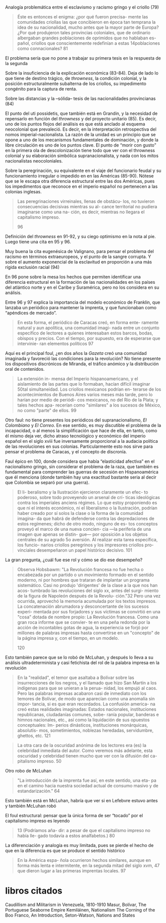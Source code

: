 Analogía problemática entre el esclavismo y racismo gringo y el criollo (79)


> Éste es entonces el enigma: ¿por qué fueron precisa-
> mente las comunidades criollas las que concibieron en
> época tan temprana la idea de su nacionalidad, mucho
> antes que la mayor parte de Europa? ¿Por qué produjeron
> tales provincias coloniales, que de ordinario albergaban
> grandes poblaciones de oprimidos que no hablaban es-
> pañol, criollos que conscientemente redefinían a estas
> 14poblaciones como connacionales? 
> 81

El problema sería que no pone a trabajar su primera tesis en la respuesta de la segunda

Sobre la insuficiencia de la explicación económica (83-84). Deja de lado lo que tiene de destino trágico, de _throwness_, la condición colonial, y la posición estructuralmente subalterna de los criollos, su impedimento congénito para la captura de renta.

Sobre las distancias y la –sólida– tesis de las nacionalidades provincianas (84)

El punto del uti possidetis, que también está en Grandin, y la necesidad de repensarlo en función del _throwness_ y del proyecto unitario (85). Es decir, uno de los puntos flojos del análisis es que está anclado al esquema neocolonial que prevaleció. Es decir, en la interpretación retrospectiva del nomos imperial-nacionalista. La razón de la unidad es un principio que se opone a uno de los mecanismos fundamentales de dominación, y donde la libre circulación es uno de los puntos clave. El punto de “morir con gusto” en la primera ola de descolonización tiene todo que ver con el throwness colonial y su elaboración simbólica supranacionalista, y nada con los mitos nacionalistas neocoloniales.

Sobre la peregrinación, su equivalente en el viaje del funcionario feudal y su funcionamiento irregular o impedido en en las Américas (85-90). Nótese que se le escapa otra diferencia estructural entre las dos Américas, pues los impedimentos que reconoce en el imperio español no pertenecen a las colonias inglesas.

>  Las peregrinaciones virreinales, llenas de obstácu-
> los, no tuvieron consecuencias decisivas mientras su al-
> cance territorial no pudiera imaginarse como una na-
> ción, es decir, mientras no llegara el capitalismo impreso.
> 
> 96


Definición del _throwness_ en 91-92, y su ciego optimismo en la nota al pie. Luego tiene una cita en 95 y 96. 

Muy buena la cita eugenésica de Valignano, para pensar el problema del racismo en términos extraeuropeos, y el punto de la sangre corrupta. Y sobre el aumento exponencial de la esclavitud en proporción a una más rígida exclusión racial (94)

En 96 pone sobre la mesa los hechos que permiten identificar una diferencia estructural en la formación de las nacionalidades en los países del atlántico norte y en el Caribe y Suramérica, pero no los considera en su análisis. 

Entre 96 y 97 explica la importancia del modelo económico de Franklin, que lanzaba un periódico para mantener la imprenta, y que funcionaban como “apéndices de mercado”.

>  En
> esta forma, el periódico de Caracas creó, en forma ente-
> ramente natural y aun apolítica, una comunidad imagi-
> nada entre un conjunto específico de lectores a quienes
> interesaban estos barcos, bodas, obispos y precios. Con
> el tiempo, por supuesto, era de esperarse que intervinie-
> ran elementos políticos
> 97

Aquí es el principal foul, ¿en dos años la _Gazeta_ creó una comunidad imaginada y favoreció las condiciones para la revolución? No tiene presente los dispositivos discrónicos de Miranda, el tráfico anómico y la distribución oral de contenidos.

> La extensión in-
> mensa del Imperio hispanoamericano, y el aislamiento
> de las partes que lo formaban, hacían difícil imaginar
> 50tal simultaneidad. Los criollos mexicanos podrían en-
> terarse de los acontecimientos de Buenos Aires varios
> meses más tarde, pero lo harían por medio de periódi-
> cos mexicanos, no del Río de la Plata; y tales hechos apa-
> recerían como "similares" a los sucesos de México, no
> como "parte" de ellos.
> 99

Otro faul: no tiene presentes los periódicos del supranacionalismo, _El Colombiano_ y _El Correo_. En ese sentido, es muy discutible el problema de la incapacidad, o al menos la simplificación que hace de ella, en tanto, como él mismo deja ver, dicho atraso tecnológico y económico del imperio español en el siglo xviii fue inversamente proporcional a la audacia política de las revoluciones en sus colonias. Particularmente esto nos sirve para pensar el problema de Caracas, y el concepto de discronía. 

Faul épico en 100, donde considera que había “elasticidad afectiva” en el nacionalismo gringo, sin considerar el problema de la raza, que también es fundamental para comprender las guerras de secesión en Hispanoamérica que él menciona (donde también hay una exactitud bastante seria al decir que Colombia se separó por una guerra).

> El li-
> beralismo y la Ilustración ejercieron claramente un efec-
> to poderoso, sobre todo proveyendo un arsenal de crí-
> ticas ideológicas contra los imperiales anciens régimes. Lo
> que estoy proponiendo es que ni el interés económico,
> ni el liberalismo o la Ilustración, podrían haber creado
> por sí solos la clase o la forma de la comunidad imagina-
> da que habrá de defenderse contra las depredaciones
> de estos regímenes; dicho de otro modo, ninguno de es-
> tos conceptos proveyó el marco de una nueva concien-
> cia —la periferia de una imagen que apenas se distin-
> gue— por oposición a los objetos centrales de su agrado
> 5o aversión. Al realizar esta tarea específica, los funcio-
> narios criollos peregrinos y los impresores criollos pro-
> vinciales desempeñaron un papel histórico decisivo.
> 101

La gran pregunta, ¿cuál fue ese rol y cómo se dio ese desempeño?

> Observa Hobsbawm: "La Revolución francesa no fue
> hecha o encabezada por un partido o un movimiento
> formado en el sentido moderno, ni por hombres que
> trataran de implantar un programa sistemático. Casi no
> produjo 'dirigentes' de la clase a la que nos han acos-
> tumbrado las revoluciones del siglo xx, antes del surgi-
> miento de la figura de Napoleón después de la Revolu-
> ción."32 Pero una vez ocurrida, aprovechó la memoria
> acumulada por los textos impresos. La concatenación
> abrumadora y desconcertante de los sucesos experi-
> mentada por sus forjadores y sus víctimas se convirtió
> en una "cosa" dotada de nombre propio: La Revolución
> francesa. Como una gran roca informe que se convier-
> te en una peña redonda por la acción de incontables
> gotas de agua, la experiencia se forjó por millones de
> palabras impresas hasta convertirse en un "concepto"
> de la página impresa y, con el tiempo, en un modelo.
>    
> 120

Esto también parece que se lo robó de McLuhan, y después lo lleva a su análisis ultradeterminista y casi fetichista del rol de la palabra impresa en la revolución

>  En
> la "realidad", el temor que asaltaba a Bolívar sobre las
> insurrecciones de los negros, y el llamado que hizo San
> Martín a los indígenas para que se unieran a la perua-
> nidad, los empujó al caos. Pero las palabras impresas
> acabaron casi de inmediato con los temores de Bolívar,
> de modo que aparecían como una anomalía sin impor-
> tancia, si es que eran recordados. La confusión america-
> na creó estas realidades imaginadas: Estados nacionales,
> instituciones republicanas, ciudadanías comunes, sobe-
> ranía popular, banderas e himnos nacionales, etc., así
> como la liquidación de sus opuestos conceptuales: Im-
> perios dinásticos, instituciones monárquicas, absolutis-
> mos, sometimientos, noblezas heredadas, servidumbre,
> ghettos, etc.
> 121

> La otra cara de la oscuridad anónima de los lectores era (es) la
> celebridad inmediata del autor. Como veremos más adelante, esta
> oscuridad y celebridad tienen mucho que ver con la difusión del ca-
> pitalismo impreso. 
> 50

Otro robo de McLuhan

> "La introducción de la imprenta fue así, en este sentido, una eta-
> pa en el camino hacia nuestra sociedad actual de consumo masivo y
> de estandarización."
> 64

Esto también está en McLuhan, habría que ver si en Lefebvre estuvo antes y también McLuhan robó


El foul estructural: pensar que la única forma de ser “tocado” por el capitalismo impreso es leyendo

> 13 (Podríamos aña-
> dir: a pesar de que el capitalismo impreso no había lle-
> gado todavía a estos analfabetos.)
> 80


La diferenciación y analogía es muy limitada, pues se pierde el hecho de que en la diferencia es que se produce el sentido histórico

> En la América espa-
> ñola ocurrieron hechos similares, aunque en forma más
> lenta e intermitente, en la segunda mitad del siglo xvm,
> 47
> que dieron lugar a las primeras imprentas locales.
> 97

# libros citados

Caudillism and Militarism in Venezuela, 1810-1910
Masur, Bolívar,
The Portuguese Seaborne Empire
Kemiláinen, Nationalism
The Corning of the Boo
Franco, An Introduction,
Seton-Watson, Nations and States


